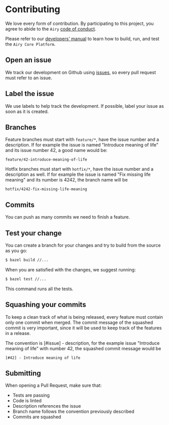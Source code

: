# Contributing

We love every form of contribution. By participating to this project, you
agree to abide to the `Airy` [code of conduct](/code_of_conduct.md).

Please refer to our [developers' manual](/docs/docs/developers-manual.md) to
learn how to build, run, and test the `Airy Core Platform`.

## Open an issue

We track our development on Github using
[issues](https://github.com/airyhq/airy/issues), so every pull request must
refer to an issue.

## Label the issue

We use labels to help track the development. If possible, label your issue as
soon as it is created.

## Branches

Feature branches must start with `feature/*`, have the issue number and a
description.  If for example the issue is named "Introduce meaning of life" and its
issue number 42, a good name would be:

`feature/42-introduce-meaning-of-life`

Hotfix branches must start with `hotfix/*`, have the issue number and a
description as well. If for example the issue is named "Fix missing
life meaning" and its number is 4242, the branch name will be

`hotfix/4242-fix-missing-life-meaning`

## Commits

You can push as many commits we need to finish a feature.

## Test your change

You can create a branch for your changes and try to build from the source as
you go:

```sh
$ bazel build //...
```

When you are satisfied with the changes, we suggest running:

```sh
$ bazel test //...
```

This command runs all the tests.

## Squashing your commits

To keep a clean track of what is being released, every feature must contain
only one commit when merged.  The commit message of the squashed commit is
very important, since it will be used to keep track of the features in a
release.

The convention is [#issue] - description, for the example issue "Introduce
meaning of life" with number 42, the squashed commit message would be

`[#42] - Introduce meaning of life`

## Submitting

When opening a Pull Request, make sure that:

- Tests are passing
- Code is linted
- Description references the issue
- Branch name follows the convention previously described
- Commits are squashed

